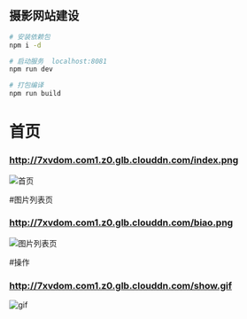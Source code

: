 
## 摄影网站建设

``` bash
# 安装依赖包
npm i -d

# 启动服务  localhost:8081
npm run dev

# 打包编译
npm run build
```

# 首页
### http://7xvdom.com1.z0.glb.clouddn.com/index.png
![首页](http://7xvdom.com1.z0.glb.clouddn.com/index.png)

#图片列表页
### http://7xvdom.com1.z0.glb.clouddn.com/biao.png
![图片列表页](http://7xvdom.com1.z0.glb.clouddn.com/biao.png)

#操作
### http://7xvdom.com1.z0.glb.clouddn.com/show.gif
![gif](http://7xvdom.com1.z0.glb.clouddn.com/show.gif)
